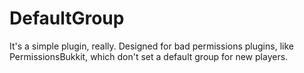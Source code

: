 DefaultGroup
============

It's a simple plugin, really. Designed for bad permissions plugins, like PermissionsBukkit, which don't set a default group for new players.
